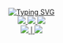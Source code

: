 <p align="center">
<a href="https://github.com/matinsoleymni">
    <img src="https://readme-typing-svg.demolab.com?font=Firacode&size=24&duration=3000&pause=500&color=AE87FF&multiline=true&center=true&vCenter=true&width=265&height=124&lines=Matin+Soleymani;Midlevel; FullStack Developer" alt="Typing SVG" />
</a>
<br/>

<a href="https://github.io/matinsoleymni">
    <img src="https://img.shields.io/badge/matinsoleymni-red?style=flat-square">
</a>   
<a href="https://www.linkedin.com/in/matinsoleymani">
    <img src="https://img.shields.io/badge/-Linkedin-blue?style=flat-square&logo=linkedin">
</a>
<a href="mailto:matinsoleymni@gmail.com">
    <img src="https://img.shields.io/badge/-Email-red?style=flat-square&logo=gmail&logoColor=white">
</a>
<br/> 

<a href="https://github.com/matinsoleymni">
    <img src="https://github-stats-alpha.vercel.app/api?username=matinsoleymni&cc=22272e&tc=37BCF6&ic=AE87FF&bc=AE87FF">
    |
    <img src="https://github-readme-stats.vercel.app/api/top-langs/?username=matinsoleymni&layout=compact&theme=dark&hide_border=true">
</a>

</p>
